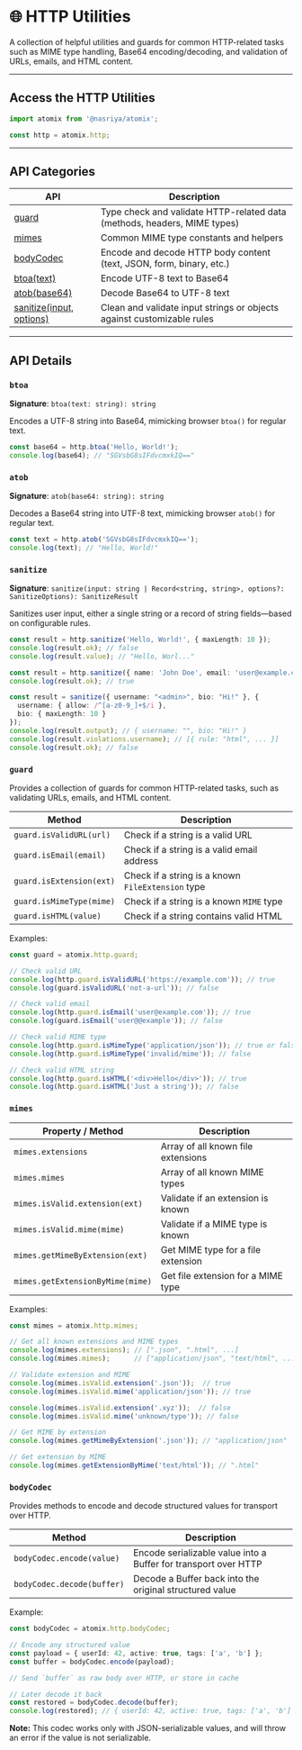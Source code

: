 # 🌐 HTTP Utilities
A collection of helpful utilities and guards for common HTTP-related tasks such as MIME type handling, Base64 encoding/decoding, and validation of URLs, emails, and HTML content.

---

## Access the HTTP Utilities

```ts
import atomix from '@nasriya/atomix';

const http = atomix.http;
```
---

## API Categories

| API                                   | Description                                                              |
| ------------------------------------- | ------------------------------------------------------------------------ |
| [guard](#guard)                       | Type check and validate HTTP-related data (methods, headers, MIME types) |
| [mimes](#mimes)                       | Common MIME type constants and helpers                                   |
| [bodyCodec](#bodycodec)               | Encode and decode HTTP body content (text, JSON, form, binary, etc.)     |
| [btoa(text)](#btoa)                   | Encode UTF-8 text to Base64                                              |
| [atob(base64)](#atob)                 | Decode Base64 to UTF-8 text                                              |
| [sanitize(input, options)](#sanitize) | Clean and validate input strings or objects against customizable rules   |

---
## API Details

### `btoa`
**Signature**: `btoa(text: string): string`

Encodes a UTF-8 string into Base64, mimicking browser `btoa()` for regular text.

```ts
const base64 = http.btoa('Hello, World!');
console.log(base64); // "SGVsbG8sIFdvcmxkIQ=="
```

### `atob`
**Signature**: `atob(base64: string): string`

Decodes a Base64 string into UTF-8 text, mimicking browser `atob()` for regular text.

```ts
const text = http.atob('SGVsbG8sIFdvcmxkIQ==');
console.log(text); // "Hello, World!"
```

### `sanitize`
**Signature**: `sanitize(input: string | Record<string, string>, options?: SanitizeOptions): SanitizeResult`

Sanitizes user input, either a single string or a record of string fields—based on configurable rules.

```ts
const result = http.sanitize('Hello, World!', { maxLength: 10 });
console.log(result.ok); // false
console.log(result.value); // "Hello, Worl..."

const result = http.sanitize({ name: 'John Doe', email: 'user@example.com' });
console.log(result.ok); // true

const result = sanitize({ username: "<admin>", bio: "Hi!" }, {
  username: { allow: /^[a-z0-9_]+$/i },
  bio: { maxLength: 10 }
});
console.log(result.output); // { username: "", bio: "Hi!" }
console.log(result.violations.username); // [{ rule: "html", ... }]
console.log(result.ok); // false
```

### `guard`

Provides a collection of guards for common HTTP-related tasks, such as validating URLs, emails, and HTML content.

| Method                   | Description                                       |
| ------------------------ | ------------------------------------------------- |
| `guard.isValidURL(url)`  | Check if a string is a valid URL                  |
| `guard.isEmail(email)`   | Check if a string is a valid email address        |
| `guard.isExtension(ext)` | Check if a string is a known `FileExtension` type |
| `guard.isMimeType(mime)` | Check if a string is a known `MIME` type          |
| `guard.isHTML(value)`    | Check if a string contains valid HTML             |

Examples:
```ts
const guard = atomix.http.guard;

// Check valid URL
console.log(http.guard.isValidURL('https://example.com')); // true
console.log(guard.isValidURL('not-a-url')); // false

// Check valid email
console.log(http.guard.isEmail('user@example.com')); // true
console.log(guard.isEmail('user@@example')); // false

// Check valid MIME type
console.log(http.guard.isMimeType('application/json')); // true or false depending on your list
console.log(http.guard.isMimeType('invalid/mime')); // false

// Check valid HTML string
console.log(http.guard.isHTML('<div>Hello</div>')); // true
console.log(http.guard.isHTML('Just a string')); // false
```

### `mimes`

| Property / Method                | Description                        |
| -------------------------------- | ---------------------------------- |
| `mimes.extensions`               | Array of all known file extensions |
| `mimes.mimes`                    | Array of all known MIME types      |
| `mimes.isValid.extension(ext)`   | Validate if an extension is known  |
| `mimes.isValid.mime(mime)`       | Validate if a MIME type is known   |
| `mimes.getMimeByExtension(ext)`  | Get MIME type for a file extension |
| `mimes.getExtensionByMime(mime)` | Get file extension for a MIME type |

Examples:

```ts
const mimes = atomix.http.mimes;

// Get all known extensions and MIME types
console.log(mimes.extensions); // [".json", ".html", ...]
console.log(mimes.mimes);      // ["application/json", "text/html", ...]

// Validate extension and MIME
console.log(mimes.isValid.extension('.json'));  // true
console.log(mimes.isValid.mime('application/json')); // true

console.log(mimes.isValid.extension('.xyz'));  // false
console.log(mimes.isValid.mime('unknown/type')); // false

// Get MIME by extension
console.log(mimes.getMimeByExtension('.json')); // "application/json"

// Get extension by MIME
console.log(mimes.getExtensionByMime('text/html')); // ".html"
```

### `bodyCodec`
Provides methods to encode and decode structured values for transport over HTTP.

| Method                     | Description                                                     |
| -------------------------- | --------------------------------------------------------------- |
| `bodyCodec.encode(value)`  | Encode serializable value into a Buffer for transport over HTTP |
| `bodyCodec.decode(buffer)` | Decode a Buffer back into the original structured value         |

Example:
```ts
const bodyCodec = atomix.http.bodyCodec;

// Encode any structured value
const payload = { userId: 42, active: true, tags: ['a', 'b'] };
const buffer = bodyCodec.encode(payload);

// Send `buffer` as raw body over HTTP, or store in cache

// Later decode it back
const restored = bodyCodec.decode(buffer);
console.log(restored); // { userId: 42, active: true, tags: ['a', 'b'] }
```

**Note:** This codec works only with JSON-serializable values, and will throw an error if the value is not serializable.